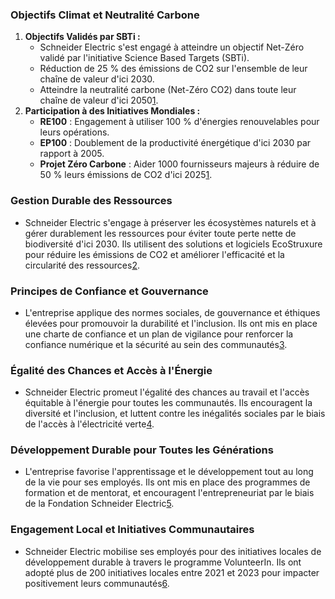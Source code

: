 ### Objectifs Climat et Neutralité Carbone
1. **Objectifs Validés par SBTi :**
    - Schneider Electric s'est engagé à atteindre un objectif Net-Zéro validé par l'initiative Science Based Targets (SBTi).
    - Réduction de 25 % des émissions de CO2 sur l'ensemble de leur chaîne de valeur d'ici 2030.
    - Atteindre la neutralité carbone (Net-Zéro CO2) dans toute leur chaîne de valeur d'ici 2050[1](https://www.se.com/ww/fr/about-us/sustainability/climate-commitment.jsp).
2. **Participation à des Initiatives Mondiales :**
    - **RE100** : Engagement à utiliser 100 % d'énergies renouvelables pour leurs opérations.
    - **EP100** : Doublement de la productivité énergétique d'ici 2030 par rapport à 2005.
    - **Projet Zéro Carbone** : Aider 1000 fournisseurs majeurs à réduire de 50 % leurs émissions de CO2 d'ici 2025[1](https://www.se.com/ww/fr/about-us/sustainability/climate-commitment.jsp).

### Gestion Durable des Ressources
- Schneider Electric s'engage à préserver les écosystèmes naturels et à gérer durablement les ressources pour éviter toute perte nette de biodiversité d'ici 2030. Ils utilisent des solutions et logiciels EcoStruxure pour réduire les émissions de CO2 et améliorer l'efficacité et la circularité des ressources[2](https://www.se.com/ww/fr/about-us/sustainability/resources-commitment.jsp).

### Principes de Confiance et Gouvernance
- L'entreprise applique des normes sociales, de gouvernance et éthiques élevées pour promouvoir la durabilité et l'inclusion. Ils ont mis en place une charte de confiance et un plan de vigilance pour renforcer la confiance numérique et la sécurité au sein des communautés[3](https://www.se.com/ww/fr/about-us/sustainability/trust-commitment.jsp).

### Égalité des Chances et Accès à l'Énergie
- Schneider Electric promeut l'égalité des chances au travail et l'accès équitable à l'énergie pour toutes les communautés. Ils encouragent la diversité et l'inclusion, et luttent contre les inégalités sociales par le biais de l'accès à l'électricité verte[4](https://www.se.com/ww/fr/about-us/sustainability/equal-commitment.jsp).

### Développement Durable pour Toutes les Générations
- L'entreprise favorise l'apprentissage et le développement tout au long de la vie pour ses employés. Ils ont mis en place des programmes de formation et de mentorat, et encouragent l'entrepreneuriat par le biais de la Fondation Schneider Electric[5](https://www.se.com/ww/fr/about-us/sustainability/generations-commitment.jsp).

### Engagement Local et Initiatives Communautaires
- Schneider Electric mobilise ses employés pour des initiatives locales de développement durable à travers le programme VolunteerIn. Ils ont adopté plus de 200 initiatives locales entre 2021 et 2023 pour impacter positivement leurs communautés[6](https://www.se.com/ww/fr/about-us/sustainability/local-commitment.jsp).